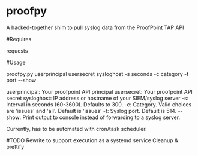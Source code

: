 # proofpy
A hacked-together shim to pull syslog data from the ProofPoint TAP API

#Requires

requests

#Usage

proofpy.py userprincipal usersecret sysloghost -s seconds -c category -t port --show

userprincipal: Your proofpoint API principal
usersecret: Your proofpoint API secret
sysloghost: IP address or hostname of your SIEM/syslog server
-s: Interval in seconds (60-3600). Defaults to 300.
-c: Category. Valid choices are 'issues' and 'all'. Default is 'issues'
-t: Syslog port. Default is 514.
--show: Print output to console instead of forwarding to a syslog server.

Currently, has to be automated with cron/task scheduler. 

#TODO
Rewrite to support execution as a systemd service
Cleanup & prettify
